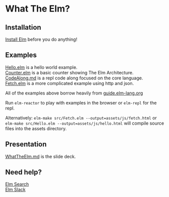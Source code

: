 # What The Elm?

## Installation
[Install Elm](http://elm-lang.org/) before you do anything!

## Examples
[Hello.elm](src/Hello.elm) is a hello world example.  
[Counter.elm](src/Counter.elm) is a basic counter showing The Elm Architecture.  
[CodeAlong.md](CodeAlong.md) is a repl code along focused on the core language.  
[Fetch.elm](src/Fetch.elm) is a more complicated example using http and json.  

All of the examples above borrow heavily from [guide.elm-lang.org](https://guide.elm-lang.org/)

Run `elm-reactor` to play with examples in the browser or `elm-repl` for the repl.  

Alternatively:
`elm-make src/Fetch.elm --output=assets/js/fetch.html` or `elm-make src/Hello.elm --output=assets/js/hello.html` will compile source files into the assets directory.

## Presentation
[WhatTheElm.md](WhatTheElm.md) is the slide deck.

## Need help?  
[Elm Search](https://klaftertief.github.io/elm-search/)  
[Elm Slack](https://elmlang.herokuapp.com/)
